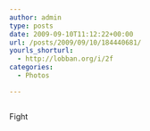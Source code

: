 ```yaml
---
author: admin
type: posts
date: 2009-09-10T11:12:22+00:00
url: /posts/2009/09/10/184440681/
yourls_shorturl:
  - http://lobban.org/i/2f
categories:
  - Photos

---
```

<div class="figure">
  <img src="http://andy.lobban.org/photo/1280/184440681/1/tumblr_kpr5smr3RR1qzrl7b" alt="" />
</div>

Fight